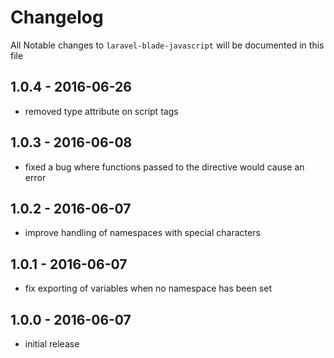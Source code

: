 # Changelog

All Notable changes to `laravel-blade-javascript` will be documented in this file

## 1.0.4 - 2016-06-26
- removed type attribute on script tags

## 1.0.3 - 2016-06-08
- fixed a bug where functions passed to the directive would cause an error

## 1.0.2 - 2016-06-07
- improve handling of namespaces with special characters

## 1.0.1 - 2016-06-07
- fix exporting of variables when no namespace has been set

## 1.0.0 - 2016-06-07
- initial release

